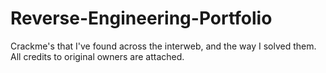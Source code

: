 # Reverse-Engineering-Portfolio
Crackme's that I've found across the interweb, and the way I solved them. All credits to original owners are attached. 
